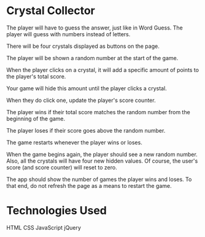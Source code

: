 # Crystal Collector

The player will have to guess the answer, just like in Word Guess. The player will guess with numbers instead of letters.

There will be four crystals displayed as buttons on the page.

The player will be shown a random number at the start of the game.

When the player clicks on a crystal, it will add a specific amount of points to the player's total score.

Your game will hide this amount until the player clicks a crystal.

When they do click one, update the player's score counter.

The player wins if their total score matches the random number from the beginning of the game.

The player loses if their score goes above the random number.


The game restarts whenever the player wins or loses.

When the game begins again, the player should see a new random number. Also, all the crystals will have four new hidden values. Of course, the user's score (and score counter) will reset to zero.

The app should show the number of games the player wins and loses. To that end, do not refresh the page as a means to restart the game.

# Technologies Used

HTML
CSS
JavaScript
jQuery
